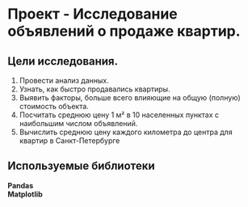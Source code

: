 # Проект - Исследование объявлений о продаже квартир.


## Цели исследования.

1. Провести анализ данных.
2. Узнать, как быстро продавались квартиры.
3. Выявить факторы, больше всего влияющие на общую (полную) стоимость объекта.
4. Посчитать среднюю цену 1 м² в 10 населенных пунктах с наибольшим числом объявлений.
5. Вычислить среднюю цену каждого километра до центра для квартир в Санкт-Петербурге


## Используемые библиотеки
**Pandas**\
**Matplotlib**
